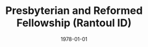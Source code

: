 ---
date: &id001 1978-01-01
end_date: 1982-03-07
location:
  address: null
  city: Rantoul
  state: ID
minister: null
ministers: []
name: Presbyterian and Reformed Fellowship
names: null
origination_date: *id001
raw_data: ID Rantoul Presbyterian and Reformed Fellowship (1978- March 7, 1982)
received_from: null
states:
- ID
status:
  active: false
  end_date: null
  reason: null
  received_from: null
  withdrawal_to: null
title: Presbyterian and Reformed Fellowship (Rantoul ID)
year_established:
- 1978

---